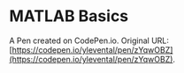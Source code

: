 # MATLAB Basics

A Pen created on CodePen.io. Original URL: [https://codepen.io/ylevental/pen/zYqwOBZ](https://codepen.io/ylevental/pen/zYqwOBZ).


